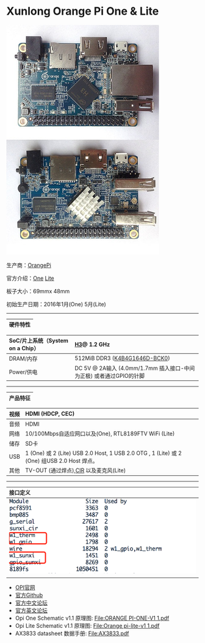 # Xunlong Orange Pi One & Lite

![](/assets/One&Lite.png)

生产商：[OrangePi](http://www.orangepi.cn)

官方介绍：[One](http://www.orangepi.cn/orangepione/index_cn.html) [Lite](http://www.orangepi.cn/orangepilite/index_cn.html)

板子大小：69mmx 48mm

初始生产日期：2016年1月\(One\) 5月\(Lite\)

---

| 硬件特性 |
| :--- |


| SoC/片上系统（System on a Chip） | [H3](http://linux-sunxi.org/H3)@ 1.2 GHz |
| :--- | :--- |
| DRAM/内存 | 512MiB DDR3 \([K4B4G1646D-BCK0](http://linux-sunxi.org/DDR3#K4B4G1646D-BCK0)\) |
| Power/供电 | DC 5V @ 2A输入 \(4.0mm/1.7mm 插入接口-中间为正极\) 或者通过GPIO的针脚 |

---

| 产品特征 |
| :--- |


| 视频 | HDMI \(HDCP, CEC\) |
| :--- | :--- |
| 音频 | HDMI |
| 网络 | 10/100Mbps自适应网口以及\(One\), RTL8189FTV WiFi \(Lite\) |
| 储存 | SD卡 |
| USB | 1 \(One\) 或 2 \(Lite\) USB 2.0 Host, 1 USB 2.0 OTG , 1 \(Lite\) 或 2 \(One\) 组USB 2.0 Host 焊点。 |
| 其他 | TV-OUT \(通过焊点\),[CIR](http://linux-sunxi.org/CIR) 以及麦克风\(Lite\) |

---

| 接口定义 |
| :--- |
| ![](/assets/100852qq7rgrozif5ykceu.png) |
|  |

* [OPI官网](http://www.orangepi.cn)
* [官方Github](https://github.com/orangepi-xunlong)
* [官方中文论坛](http://www.orangepi.cn/orangepibbscn)
* [官方英文论坛](http://www.orangepi.org/orangepibbsen)
* Opi One Schematic v1.1 原理图: [File:ORANGE PI-ONE-V1 1.pdf](http://linux-sunxi.org/File:ORANGE_PI-ONE-V1_1.pdf)
* Opi Lite Schematic v1.1 原理图: [File:Orange pi-lite-v1 1.pdf](http://linux-sunxi.org/File:Orange_pi-lite-v1_1.pdf)
* AX3833 datasheet 数据手册: [File:AX3833.pdf](http://linux-sunxi.org/File:AX3833.pdf)



